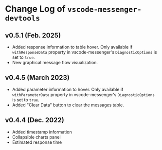 # Change Log of `vscode-messenger-devtools`

## v0.5.1 (Feb. 2025)

* Added response information to table hover. Only available if `withResponseData` property in vscode-messenger's `DiagnosticOptions` is set to `true`.
* New graphical message flow visualization.

## v0.4.5 (March 2023)

* Added parameter information to hover. Only available if `withParameterData` property in vscode-messenger's `DiagnosticOptions` is set to `true`.
* Added "Clear Data" button to clear the messages table.

## v0.4.4 (Dec. 2022)

* Added timestamp information
* Collapsible charts panel
* Estimated response time
